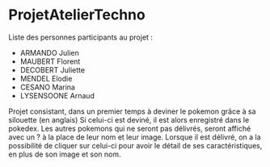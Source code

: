 # ProjetAtelierTechno

Liste des personnes participants au projet :

- ARMANDO Julien
- MAUBERT Florent
- DECOBERT Juliette
- MENDEL Elodie
- CESANO Marina
- LYSENSOONE Arnaud


Projet consistant, dans un premier temps à deviner le pokemon grâce à sa silouette (en anglais)
Si celui-ci est deviné, il est alors enregistré dans le pokedex.
Les autres pokemons qui ne seront pas délivrés, seront affiché avec un ? à la place de leur nom et leur image.
Lorsque il est délivré, on a la possibilité de cliquer sur celui-ci pour avoir le détail de ses caractéristiques, en plus de son image et son nom.
